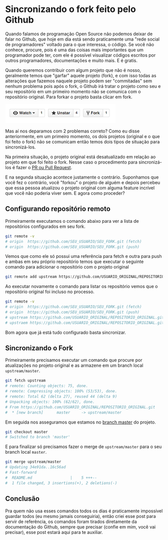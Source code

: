 # Sincronizando o fork feito pelo Github


Quando falamos de programação Open Source não podemos deixar de falar no Github, que hoje em dia está sendo praticamente uma "rede social de programadores" voltado para o que interessa, o código. Se você não conhece, procure, pois é uma das coisas mais importantes que um programador pode ter, com ele é possível visualizar códigos escritos por outros programadores, documentações e muito mais. E é gratis.

Quando queremos contribuir com algum projeto que não é nosso, geralmente temos que "garfar" aquele projeto (fork), e com isso todas as alterações que fazemos naquele projeto podem ser "commitadas" sem nenhum problema pois após o fork, o Github irá tratar o projeto como seu e seu repositório em um primeiro momento não se comunica com o repositório original. Para forkar o projeto basta clicar em fork.

![Fork no Github](/posts/sinc-fork-github/fork.png)

Mas aí nos deparamos com 2 problemas correto? Como eu disse anteriormente, em um primeiro momento, os dois projetos (original e o que foi feito o fork) não se comunicam então temos dois tipos de situação para sincronizá-los.

Na primeira situação, o projeto original está desatualizado em relação ao projeto em que foi feito o fork. Nesse caso o procedimento para sincronizá-los é fazer o [PR ou Pull Request](https://help.github.com/articles/using-pull-requests/). 

E na segunda situação acontece justamente o contrário. Suponhamos que você fez o contrário, você "forkou" o projeto de alguém e depois percebeu que essa pessoa atualizou o projeto original com alguma feature incrível que você não poderia viver sem. E agora como proceder?

## Configurando repositório remoto

Primeiramente executamos o comando abaixo para ver a lista de repositórios configurados em seu fork.

```sh
git remote -v
# origin  https://github.com/SEU_USUARIO/SEU_FORK.git (fetch)
# origin  https://github.com/SEU_USUARIO/SEU_FORK.git (push)
```

Vemos que como ele só possui uma referência para fetch e outra para push e ambas em seu próprio repositório temos que executar o seguinte comando para adicionar o repositório com o projeto original

```sh
git remote add upstream https://github.com/USUARIO_ORIGINAL/REPOSITORIO_ORIGINAL.git
```

Ao executar novamente o comando para listar os repositório vemos que o repositório original foi incluso no processo.

```sh
git remote -v
# origin  https://github.com/SEU_USUARIO/SEU_FORK.git (fetch)
# origin  https://github.com/SEU_USUARIO/SEU_FORK.git (push)
# upstream https://github.com/USUARIO_ORIGINAL/REPOSITORIO_ORIGINAL.git (fetch)
# upstraem https://github.com/USUARIO_ORIGINAL/REPOSITORIO_ORIGINAL.git (push)
```

Bom agora que já está tudo configurado basta sincronizar.

## Sincronizando o Fork

Primeiramente precisamos executar um comando que procure por atualizações no projeto original e as armazene em um branch local `upstream/master`.

```sh
git fetch upstream
# remote: Counting objects: 75, done.
# remote: Compressing objects: 100% (53/53), done.
# remote: Total 62 (delta 27), reused 44 (delta 9)
# Unpacking objects: 100% (62/62), done.
# From https://github.com/USUARIO_ORIGINAL/REPOSITORIO_ORIGINAL.git
#  * [new branch]      master     -> upstream/master
```

Em seguida nos asseguramos que estamos no [branch master](https://git-scm.com/book/en/v2/Git-Branching-Basic-Branching-and-Merging) do projeto.

```sh
git checkout master
# Switched to branch 'master'
```

E para finalizar só precisamos fazer o merge de `upstream/master` para o seu branch local `master`. 

```sh
git merge upstream/master
# Updating 34e91da..16c56ad
# Fast-forward
#  README.md                 |    5 +++--
#  1 file changed, 3 insertions(+), 2 deletions(-)
```

## Conclusão

Pra quem não usa esses comandos todos os dias é praticamente impossível guardar todos (eu mesmo jamais conseguiria), então criei esse post para servir de referência, os comandos foram tirados diretamente da documentação do Github, sempre que precisar (confie em mim, você vai precisar), esse post estará aqui para te auxiliar. 